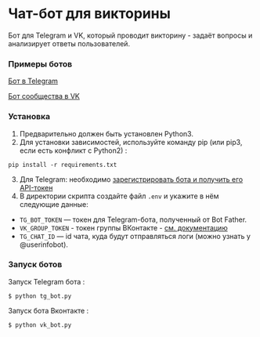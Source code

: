 # Чат-бот для викторины
 Бот для Telegram и VK, который проводит викторину - задаёт вопросы и анализирует ответы пользователей.

### Примеры ботов
[Бот в Telegram](ссылка)

[Бот сообщества в VK](ссылка)


### Установка
1. Предварительно должен быть установлен Python3.
2. Для установки зависимостей, используйте команду pip (или pip3, если есть конфликт с Python2) :
```shell
pip install -r requirements.txt
```
3. Для Telegram: необходимо [зарегистрировать бота и получить его API-токен](https://telegram.me/BotFather)
4. В директории скрипта создайте файл `.env` и укажите в нём следующие данные:

- `TG_BOT_TOKEN` — токен для Telegram-бота, полученный от Bot Father.
- `VK_GROUP_TOKEN` - токен группы ВКонтакте - [см. документацию](https://dev.vk.com/api/access-token/getting-started#%D0%9A%D0%BB%D1%8E%D1%87%20%D0%B4%D0%BE%D1%81%D1%82%D1%83%D0%BF%D0%B0%20%D1%81%D0%BE%D0%BE%D0%B1%D1%89%D0%B5%D1%81%D1%82%D0%B2%D0%B0)
- `TG_CHAT_ID` — id чата, куда будут отправляться логи (можно узнать у @userinfobot).


### Запуск ботов 

Запуск Telegram бота :
```shell
$ python tg_bot.py
```

Запуск бота Вконтакте :
```shell
$ python vk_bot.py
```
